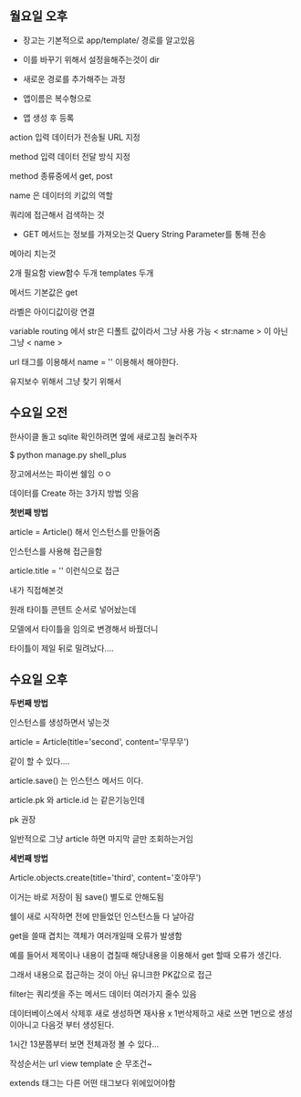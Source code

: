 ## 월요일 오후

* 장고는 기본적으로 app/template/ 경로를 알고있음
* 이를 바꾸기 위해서 설정을해주는것이 dir
* 새로운 경로를 추가해주는 과정





* 앱이름은 복수형으로
* 앱 생성 후 등록





action 입력 데이터가 전송될 URL 지정





method 입력 데이터 전달 방식 지정

method 종류중에서 get, post 







name 은 데이터의 키값의 역할

쿼리에 접근해서 검색하는 것 





* GET 메서드는 정보를 가져오는것 Query String Parameter를 통해 전송





메아리 치는것 

2개 필요함 view함수 두개 templates 두개



메서드 기본값은 get



라벨은 아이디값이랑 연결



variable routing 에서 str은 디폴트 값이라서 그냥 사용 가능 < str:name > 이 아닌 그냥 < name >



url 태그를 이용해서 name = '' 이용해서 해야한다.

유지보수 위해서 그냥 찾기 위해서 





## 수요일 오전



한사이클 돌고 sqlite 확인하려면 옆에 새로고침 눌러주자 



$ python manage.py shell_plus 

장고에서쓰는 파이썬 쉘임 ㅇㅇ





데이터를 Create 하는 3가지 방법 잇음



**첫번째 방법**

article = Article() 해서 인스턴스를 만들어줌

인스턴스를 사용해 접근을함 

article.title = ''   이런식으로 접근





내가 직접해본것 

원래 타이틀 콘텐트 순서로 넣어놨는데 

모델에서 타이틀을 임의로 변경해서 바꿨더니

타이틀이 제일 뒤로 밀려났다....





## 수요일 오후



**두번째 방법**

인스턴스를 생성하면서 넣는것

article = Article(title='second', content='무무무')

같이 할 수 있다....



article.save() 는 인스턴스 메서드 이다.



article.pk 와 article.id 는 같은기능인데

pk 권장 





일반적으로 그냥 article 하면 마지막 글만 조회하는거임



**세번째 방법**

Article.objects.create(title='third', content='호야무')

이거는 바로 저장이 됨 save() 별도로 안해도됨 





쉘이 새로 시작하면 전에 만들었던 인스턴스들 다 날아감 





get을 쓸때 겹치는 객체가 여러개일때 오류가 발생함

예를 들어서 제목이나 내용이 겹칠때 해당내용을 이용해서 get 할때 오류가 생긴다.

그래서 내용으로 접근하는 것이 아닌 유니크한 PK값으로 접근 



filter는 쿼리셋을 주는 메서드 데이터 여러가지 줄수 있음



데이터베이스에서 삭제후 새로 생성하면 재사용 x 1번삭제하고 새로 쓰면 1번으로 생성이아니고 다음것 부터 생성된다.





1시간 13분쯤부터 보면 전체과정 볼 수 있다...



작성순서는 url view template 순 무조건~



extends 태그는 다른 어떤 태그보다 위에있어야함





